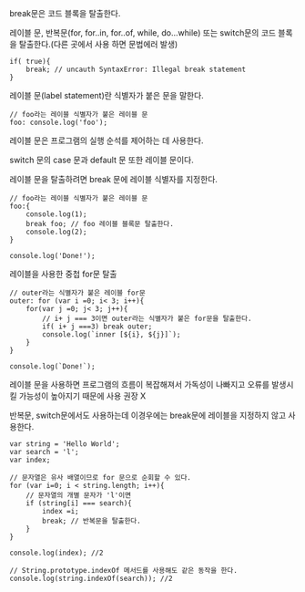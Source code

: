 break문은 코드 블록을 탈출한다.

레이블 문, 반복문(for, for..in, for..of, while, do...while) 또는 switch문의 코드 블록을 탈출한다.(다른 곳에서 사용 하면 문법에러 발생)

```
if( true){
    break; // uncauth SyntaxError: Illegal break statement
}
```

레이블 문(label statement)란 식별자가 붙은 문을 말한다.
```
// foo라는 레이블 식별자가 붙은 레이블 문
foo: console.log('foo');
```

레이블 문은 프로그램의 실행 순석를 제어하는 데 사용한다.

switch 문의 case 문과 default 문 또한 레이블 문이다.

레이블 문을 탈출하려면 break 문에 레이블 식별자를 지정한다.
```
// foo라는 레이블 식별자가 붙은 레이블 문
foo:{
    console.log(1);
    break foo; // foo 레이블 블록문 탈출한다.
    console.log(2);
}

console.log('Done!');
```

레이블을 사용한 중첩 for문 탈출
```
// outer라는 식별자가 붙은 레이블 for문
outer: for (var i =0; i< 3; i++){
    for(var j =0; j< 3; j++){
        // i+ j === 3이면 outer라는 식별자가 붙은 for문을 탈출한다.
        if( i+ j ===3) break outer;
        console.log(`inner [${i}, ${j}]`);
    }
}

console.log(`Done!`);
```

레이블 문을 사용하면 프로그램의 흐름이 복잡해져서 가독성이 나빠지고 오류를 발생시킬 가능성이 높아지기 때문에 사용 권장 X

반복문, switch문에서도 사용하는데 이경우에는 break문에 레이블을 지정하지 않고 사용한다.
```
var string = 'Hello World';
var search = 'l';
var index;

// 문자열은 유사 배열이므로 for 문으로 순회할 수 있다.
for (var i=0; i < string.length; i++){
    // 문자열의 개별 문자가 'l'이면
    if (string[i] === search){
        index =i;
        break; // 반복문을 탈출한다.
    }
}

console.log(index); //2

// String.prototype.indexOf 메서드를 사용해도 같은 동작을 한다.
console.log(string.indexOf(search)); //2
```